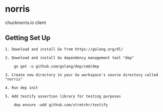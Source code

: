 norris
======
chucknorris.io client

Getting Set Up
--------------
    1. Download and install Go from https://golang.org/dl/

    2. Download and install Go dependency management tool "dep"

        go get -u github.com/golang/dep/cmd/dep
    
    3. Create new directory in your Go workspace's source directory called "norris"

    4. Run dep init
    
    5. Add testify assertion library for testing purposes
        
        dep ensure -add github.com/stretchr/testify
 



